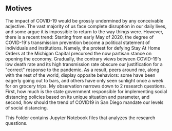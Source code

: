 ## Motives 

The impact of COVID-19 would be grossly undermined by any conceivable adjective. The vast majority of us face complete disruption in our daily lives, and some argue it is impossible to return to the way things were. However, there is a recent trend: Starting from early May of 2020, the degree of COVID-19's transmission prevention become a political statement of individuals and institutions. Namely, the protest for defying Stay At Home Orders at the Michigan Capital precursed the now partisan stance on opening the economy. Gradually, the contrary views between COVID-19's low death rate and its high transmission rate obscure our justification for a "correct" response to the pandemic. As a result, peers around me, along with the rest of the world, display opposite behaviors: some have been eagerly going out to bars, and others have only seen sunlight once a week for on grocery trips. My observation narrows down to 2 research questions. First, how much is the state government responsible for implementing social distancing policies based on its unique situation and parameter, and second, how should the trend of COVID19 in San Diego mandate our levels of social distancing. 


This Folder contains Jupyter Notebook files that analyzes the research questions. 

